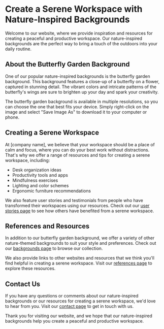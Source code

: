 <!--font:Cabin-->

# Create a Serene Workspace with Nature-Inspired Backgrounds

Welcome to our website, where we provide inspiration and resources for creating a peaceful and productive workspace. Our nature-inspired backgrounds are the perfect way to bring a touch of the outdoors into your daily routine.

## About the Butterfly Garden Background

One of our popular nature-inspired backgrounds is the butterfly garden background. This background features a close-up of a butterfly on a flower, captured in stunning detail. The vibrant colors and intricate patterns of the butterfly's wings are sure to brighten up your day and spark your creativity.

The butterfly garden background is available in multiple resolutions, so you can choose the one that best fits your device. Simply right-click on the image and select "Save Image As" to download it to your computer or phone.

## Creating a Serene Workspace

At [company name], we believe that your workspace should be a place of calm and focus, where you can do your best work without distractions. That's why we offer a range of resources and tips for creating a serene workspace, including:

- Desk organization ideas
- Productivity tools and apps
- Mindfulness exercises
- Lighting and color schemes
- Ergonomic furniture recommendations

We also feature user stories and testimonials from people who have transformed their workspaces using our resources. Check out our [user stories page](#user-stories) to see how others have benefited from a serene workspace.

## References and Resources

In addition to our butterfly garden background, we offer a variety of other nature-themed backgrounds to suit your style and preferences. Check out our [backgrounds page](#backgrounds) to browse our collection.

We also provide links to other websites and resources that we think you'll find helpful in creating a serene workspace. Visit our [references page](#references) to explore these resources.

## Contact Us

If you have any questions or comments about our nature-inspired backgrounds or our resources for creating a serene workspace, we'd love to hear from you. Visit our [contact page](#contact) to get in touch with us.

Thank you for visiting our website, and we hope that our nature-inspired backgrounds help you create a peaceful and productive workspace.

<!--

Write me content for website with wallpaper which alt text is:

"A close-up of a butterfly on a flower"

The name/title of the page should not be 1:1 copy of the alt text but rather a real content of the website which is using this wallpaper.

- Use markdown format 
- Start with heading
- Heading should be short and concise
- The content should look like a real website 
- The website should not be about the wallpaper, wallpaper is just a related background
- Heading should be contain work "wallpaper" or "background"
- Include real sections like references, contact, user stories, etc. use things relevant to the page purpose.
- Feel free to use structure like headings, bullets, numbering, blockquotes, paragraphs, horizontal lines, etc.
- You can use formatting like bold or _italic_
- You can include UTF-8 emojis
- Links should be only #hash anchors (and you can refer to the document itself)
- Do not include images


---


# Butterfly Garden Wallpaper for a Serene Workspace

Welcome to our website, where we provide inspiration and resources for creating a peaceful and productive workspace. Our butterfly garden wallpaper is the perfect backdrop for your computer or phone screen, bringing a touch of nature into your daily routine.

## About the Wallpaper

Our butterfly garden wallpaper features a close-up of a butterfly on a flower, captured in stunning detail. The vibrant colors and intricate patterns of the butterfly's wings are sure to brighten up your day and spark your creativity.

The wallpaper is available in multiple resolutions, so you can choose the one that best fits your device. Simply right-click on the image and select "Save Image As" to download it to your computer or phone.

## Creating a Serene Workspace

At [company name], we believe that your workspace should be a place of calm and focus, where you can do your best work without distractions. That's why we offer a range of resources and tips for creating a serene workspace, including:

- Desk organization ideas
- Productivity tools and apps
- Mindfulness exercises
- Lighting and color schemes
- Ergonomic furniture recommendations

We also feature user stories and testimonials from people who have transformed their workspaces using our resources. Check out our [user stories page](#user-stories) to see how others have benefited from a serene workspace.

## References and Resources

In addition to our butterfly garden wallpaper, we offer a variety of other nature-themed wallpapers and backgrounds to suit your style and preferences. Check out our [wallpapers page](#wallpapers) to browse our collection.

We also provide links to other websites and resources that we think you'll find helpful in creating a serene workspace. Visit our [references page](#references) to explore these resources.

## Contact Us

If you have any questions or comments about our butterfly garden wallpaper or our resources for creating a serene workspace, we'd love to hear from you. Visit our [contact page](#contact) to get in touch with us.

Thank you for visiting our website, and we hope that our butterfly garden wallpaper helps you create a peaceful and productive workspace.


---


Heading should not include word "wallpaper". The website should not be about the wallpaper itself, wallpaper is just a related background, rewrite whole content.


---


# Create a Serene Workspace with Nature-Inspired Backgrounds

Welcome to our website, where we provide inspiration and resources for creating a peaceful and productive workspace. Our nature-inspired backgrounds are the perfect way to bring a touch of the outdoors into your daily routine.

## About the Butterfly Garden Background

One of our popular nature-inspired backgrounds is the butterfly garden background. This background features a close-up of a butterfly on a flower, captured in stunning detail. The vibrant colors and intricate patterns of the butterfly's wings are sure to brighten up your day and spark your creativity.

The butterfly garden background is available in multiple resolutions, so you can choose the one that best fits your device. Simply right-click on the image and select "Save Image As" to download it to your computer or phone.

## Creating a Serene Workspace

At [company name], we believe that your workspace should be a place of calm and focus, where you can do your best work without distractions. That's why we offer a range of resources and tips for creating a serene workspace, including:

- Desk organization ideas
- Productivity tools and apps
- Mindfulness exercises
- Lighting and color schemes
- Ergonomic furniture recommendations

We also feature user stories and testimonials from people who have transformed their workspaces using our resources. Check out our [user stories page](#user-stories) to see how others have benefited from a serene workspace.

## References and Resources

In addition to our butterfly garden background, we offer a variety of other nature-themed backgrounds to suit your style and preferences. Check out our [backgrounds page](#backgrounds) to browse our collection.

We also provide links to other websites and resources that we think you'll find helpful in creating a serene workspace. Visit our [references page](#references) to explore these resources.

## Contact Us

If you have any questions or comments about our nature-inspired backgrounds or our resources for creating a serene workspace, we'd love to hear from you. Visit our [contact page](#contact) to get in touch with us.

Thank you for visiting our website, and we hope that our nature-inspired backgrounds help you create a peaceful and productive workspace.

-->
